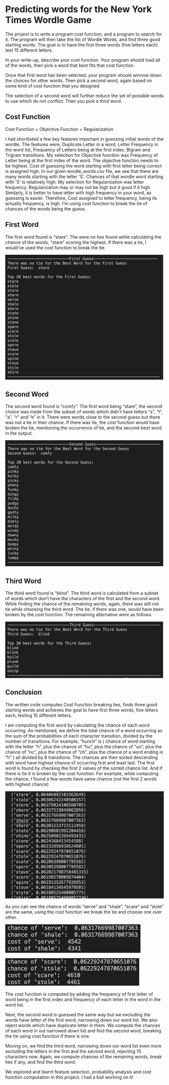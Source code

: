 # Predicting words for the New York Times Wordle Game

The project is to write a program cost function, and a program to search for it. The program will then take the list of Wordle Words, and find three good starting words. The goal is to have the first three words (five letters each) test 15 different letters.

In your write-up, describe your cost function. Your program should load all of the words, then pick a word that best fits that cost function.

Once that first word has been selected, your program should winnow down the choices for other words. Then pick a second word, again based on some kind of cost function that you designed.

The selection of a second word will further reduce the set of possible words to use which do not
conflict. Then you pick a third word.

## Cost Function

Cost Function = Objective Function + Regularization

I had shortlisted a few key features important in guessing initial words of the wordle. The features were, Duplicate Letter in a word, Letter Frequency in the word list, Frequency of Letters being at the first index, Bigram and Trigram transitions. My selection for Objective function was Frequency of Letter being at the first index of the word. The objective function needs to be highest. Cost of guessing the word starting with first letter being correct is assigned high. In our given wordle_words.csv file, we see that there are many words starting with the letter 'S'. Chances of that wordle word starting with 'S' is relatively high. My selection for Regularization was letter frequency. Regularization may or may not be high but it good if it high. Similarly, it is better to have letter with high frequency in your word, as guessing is easier. Therefore, Cost assigned to letter frequency, being its actually frequency, is high. I’m using cost function to break the tie of chances of the words being the guess.

## First Word

The first word found is “stare”. The were no ties found while calculating the chance of the words, “stare” scoring the highest. If there was a tie, I would’ve used the cost function to break the tie.

![Picture1](Picture1.png)

## Second Word

The second word found is “comfy”. The first word being “stare”, the second choice was made from the subset of words which didn’t have letters “s”, “t”, “a”, “r” and “e” in it. There were words close to the second guess but there was not a tie in their chance. If there was tie, the cost function would have broken the tie, mentioning the occurrence of tie, and the second-best word in the output.

![Picture2](Picture2.png)

## Third Word

The third word found is “blind”. The third word is calculated from a subset of words which don’t have the characters of the first and the second word. While finding the chance of the remaining words, again, there was still not tie while choosing the third word. The tie, if there was one, would have been broken by the cost function. The remaining alternative were as follows.

![Picture3](Picture3.png)

## Conclusion

The written code computes Cost Function breaking ties, finds three good starting words and achieves the goal to have first three words, five letters each, testing 15 different letters. 

I am computing the first word by calculating the chance of each word occurring. As mentioned, we define the total chance of a word occurring as the sum of the probabilities of each character transition, divided by the number of transitions. For example, “hunch” is ( chance of word starting with the letter “h”, plus the chance of “hu”, plus the chance of “un”, plus the chance of “nc”, plus the chance of “ch”, plus the chance of a word ending in “h” ) all divided by 6 transitions. The chances are then sorted descending with word have highest chance of occurring first and least last. The first word is found by checking the first 2 values of the sorted chance list. And if there is tie it is broken by the cost function. 
For example, while computing the chance, I found a few words have same chance (not the first 2 words with highest chance) 

![Picture4](Picture4.png)

As you can see the chance of words “serve” and “shale”, “scare” and “stole” are the same, using the cost function we break the tie and choose one over other.

![Picture5](Picture5.png)

![Picture6](Picture6.png)

The cost function is computed by adding the frequency of first letter of word being in the first index and frequency of each letter in the word in the word list. 

Next, the second word is guessed the same way but we excluding the words have letter of the first word, narrowing down our word list. We also reject words which have duplicate letter in them. We compute the chances of each word in out narrowed down list and find the second word, breaking the tie using cost function if there is one. 

Moving on, we find the third word, narrowing down our word list even more excluding the letters in the first and the second word, rejecting 10 characters now. Again, we compute chances of the remaining words, break ties if any, and find the third word. 

We explored and learnt feature selection, probability analysis and cost function computation in this project. I had a ball working on it!






